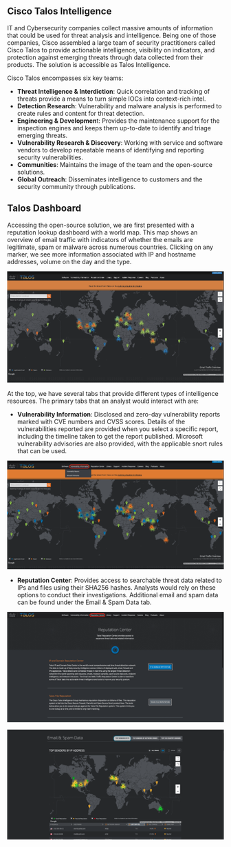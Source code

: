 ## Cisco Talos Intelligence

IT and Cybersecurity companies collect massive amounts of information that could be used for threat analysis and intelligence. Being one of those companies, Cisco assembled a large team of security practitioners called Cisco Talos to provide actionable intelligence, visibility on indicators, and protection against emerging threats through data collected from their products. The solution is accessible as Talos Intelligence.

Cisco Talos encompasses six key teams:

* **Threat Intelligence & Interdiction**: Quick correlation and tracking of threats provide a means to turn simple IOCs into context-rich intel.
* **Detection Research**: Vulnerability and malware analysis is performed to create rules and content for threat detection.
* **Engineering & Developmen**t: Provides the maintenance support for the inspection engines and keeps them up-to-date to identify and triage emerging threats.
* **Vulnerability Research & Discovery**: Working with service and software vendors to develop repeatable means of identifying and reporting security vulnerabilities.
* **Communities**: Maintains the image of the team and the open-source solutions.
* **Global Outreach**: Disseminates intelligence to customers and the security community through publications.


## Talos Dashboard
Accessing the open-source solution, we are first presented with a reputation lookup dashboard with a world map. This map shows an overview of email traffic with indicators of whether the emails are legitimate, spam or malware across numerous countries. Clicking on any marker, we see more information associated with IP and hostname addresses, volume on the day and the type.

<p align="center">
  <img src="https://github.com/AM1RKA/SOC-Analyst/blob/main/Cyber%20Threat%20Intellegence/Threat%20Intelligence%20Tools/Cisco%20Talos%20Intelligence/TalosWebsite.png">
</p>

At the top, we have several tabs that provide different types of intelligence resources. The primary tabs that an analyst would interact with are:

* **Vulnerability Information**: Disclosed and zero-day vulnerability reports marked with CVE numbers and CVSS scores. Details of the vulnerabilities reported are provided when you select a specific report, including the timeline taken to get the report published. Microsoft vulnerability advisories are also provided, with the applicable snort rules that can be used.

<p align="center">
  <img src="https://github.com/AM1RKA/SOC-Analyst/blob/main/Cyber%20Threat%20Intellegence/Threat%20Intelligence%20Tools/Cisco%20Talos%20Intelligence/Talos2.gif">
</p>

* **Reputation Center**: Provides access to searchable threat data related to IPs and files using their SHA256 hashes. Analysts would rely on these options to conduct their investigations. Additional email and spam data can be found under the Email & Spam Data tab.

<p align="center">
  <img src="https://github.com/AM1RKA/SOC-Analyst/blob/main/Cyber%20Threat%20Intellegence/Threat%20Intelligence%20Tools/Cisco%20Talos%20Intelligence/Talos3.gif">
</p>

<p align="center">
  <img src="https://github.com/AM1RKA/SOC-Analyst/blob/main/Cyber%20Threat%20Intellegence/Threat%20Intelligence%20Tools/Cisco%20Talos%20Intelligence/Talos4.gif">
</p>
